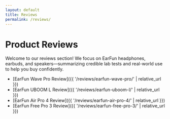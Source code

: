 ```yaml
---
layout: default
title: Reviews
permalink: /reviews/
---
```


# Product Reviews

Welcome to our reviews section! We focus on EarFun headphones, earbuds, and speakers—summarizing credible lab tests and real-world use to help you buy confidently.

- [EarFun Wave Pro Review]({{ '/reviews/earfun-wave-pro/' | relative_url }})
- [EarFun UBOOM L Review]({{ '/reviews/earfun-uboom-l/' | relative_url }})
- [EarFun Air Pro 4 Review]({{ '/reviews/earfun-air-pro-4/' | relative_url }})
- [EarFun Free Pro 3 Review]({{ '/reviews/earfun-free-pro-3/' | relative_url }})
